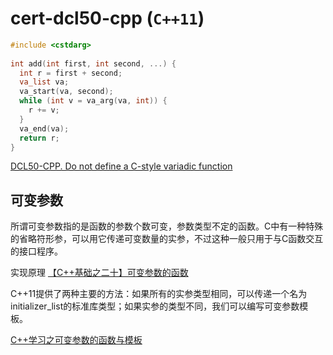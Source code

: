 # cert-dcl50-cpp (`C++11`)

```c++
#include <cstdarg>
 
int add(int first, int second, ...) {
  int r = first + second; 
  va_list va;
  va_start(va, second);
  while (int v = va_arg(va, int)) {
    r += v;
  }
  va_end(va);
  return r;
}
```

[DCL50-CPP. Do not define a C-style variadic function](https://www.securecoding.cert.org/confluence/display/cplusplus/DCL50-CPP.+Do+not+define+a+C-style+variadic+function)


## 可变参数

所谓可变参数指的是函数的参数个数可变，参数类型不定的函数。C中有一种特殊的省略符形参，可以用它传递可变数量的实参，不过这种一般只用于与C函数交互的接口程序。

实现原理 [【C++基础之二十】可变参数的函数](http://blog.csdn.net/jackystudio/article/details/17523523)  

C++11提供了两种主要的方法：如果所有的实参类型相同，可以传递一个名为initializer_list的标准库类型；如果实参的类型不同，我们可以编写可变参数模板。


[C++学习之可变参数的函数与模板](https://songlee24.github.io/2014/07/22/cpp-changeable-parameter/)  

